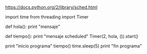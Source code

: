 https://docs.python.org/2/library/sched.html


import time
from threading import Timer

def hola():
    print "mensaje"

def tiempo():
    print "mensaje scheduled"
    Timer(2, hola, ()).start()

print "inicio programa"
tiempo()
time.sleep(5)
print "fin programa"

